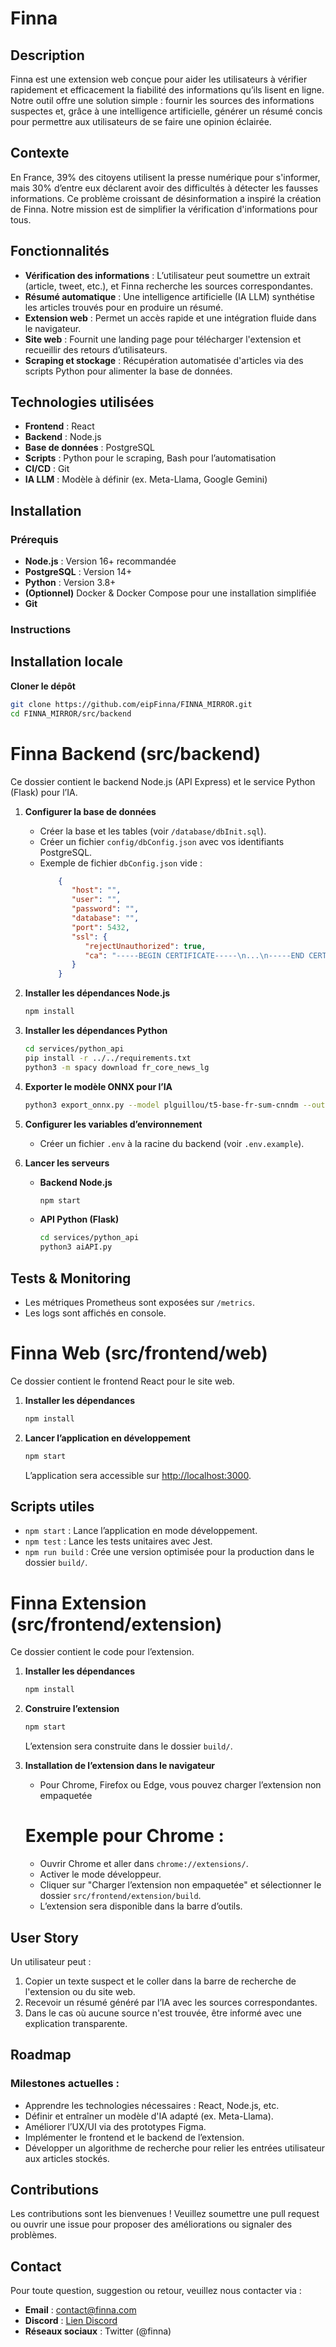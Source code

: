 # Finna

## Description

Finna est une extension web conçue pour aider les utilisateurs à vérifier rapidement et efficacement la fiabilité des informations qu’ils lisent en ligne. Notre outil offre une solution simple : fournir les sources des informations suspectes et, grâce à une intelligence artificielle, générer un résumé concis pour permettre aux utilisateurs de se faire une opinion éclairée.

## Contexte

En France, 39% des citoyens utilisent la presse numérique pour s'informer, mais 30% d’entre eux déclarent avoir des difficultés à détecter les fausses informations. Ce problème croissant de désinformation a inspiré la création de Finna. Notre mission est de simplifier la vérification d'informations pour tous.

## Fonctionnalités

- **Vérification des informations** : L’utilisateur peut soumettre un extrait (article, tweet, etc.), et Finna recherche les sources correspondantes.
- **Résumé automatique** : Une intelligence artificielle (IA LLM) synthétise les articles trouvés pour en produire un résumé.
- **Extension web** : Permet un accès rapide et une intégration fluide dans le navigateur.
- **Site web** : Fournit une landing page pour télécharger l'extension et recueillir des retours d’utilisateurs.
- **Scraping et stockage** : Récupération automatisée d'articles via des scripts Python pour alimenter la base de données.

## Technologies utilisées

- **Frontend** : React
- **Backend** : Node.js
- **Base de données** : PostgreSQL
- **Scripts** : Python pour le scraping, Bash pour l’automatisation
- **CI/CD** : Git
- **IA LLM** : Modèle à définir (ex. Meta-Llama, Google Gemini)

## Installation

### Prérequis
- **Node.js** : Version 16+ recommandée
- **PostgreSQL** : Version 14+
- **Python** : Version 3.8+
- **(Optionnel)** Docker & Docker Compose pour une installation simplifiée
- **Git**

### Instructions

## Installation locale

**Cloner le dépôt**  
   ```bash
   git clone https://github.com/eipFinna/FINNA_MIRROR.git
   cd FINNA_MIRROR/src/backend
   ```

# Finna Backend (src/backend)

Ce dossier contient le backend Node.js (API Express) et le service Python (Flask) pour l’IA.

1. **Configurer la base de données**  
   - Créer la base et les tables (voir `/database/dbInit.sql`).
   - Créer un fichier `config/dbConfig.json` avec vos identifiants PostgreSQL.
   - Exemple de fichier `dbConfig.json` vide :
     ```json
         {
            "host": "",
            "user": "",
            "password": "",
            "database": "",
            "port": 5432,
            "ssl": {
               "rejectUnauthorized": true,
               "ca": "-----BEGIN CERTIFICATE-----\n...\n-----END CERTIFICATE-----"
            }
         }
     ```

2. **Installer les dépendances Node.js**  
   ```bash
   npm install
   ```

3. **Installer les dépendances Python**  
   ```bash
   cd services/python_api
   pip install -r ../../requirements.txt
   python3 -m spacy download fr_core_news_lg
   ```

4. **Exporter le modèle ONNX pour l’IA**  
   ```bash
   python3 export_onnx.py --model plguillou/t5-base-fr-sum-cnndm --output onnx-t5-base-fr-quant --quantize
   ```

5. **Configurer les variables d’environnement**  
   - Créer un fichier `.env` à la racine du backend (voir `.env.example`).

6. **Lancer les serveurs**  
   - **Backend Node.js**  
     ```bash
     npm start
     ```
   - **API Python (Flask)**  
     ```bash
     cd services/python_api
     python3 aiAPI.py
     ```

## Tests & Monitoring

- Les métriques Prometheus sont exposées sur `/metrics`.
- Les logs sont affichés en console.

# Finna Web (src/frontend/web)

Ce dossier contient le frontend React pour le site web.

1. **Installer les dépendances**
   ```bash
   npm install
   ```

2. **Lancer l’application en développement**
   ```bash
   npm start
   ```
   L’application sera accessible sur [http://localhost:3000](http://localhost:3000).

## Scripts utiles

- `npm start` : Lance l’application en mode développement.
- `npm test` : Lance les tests unitaires avec Jest.
- `npm run build` : Crée une version optimisée pour la production dans le dossier `build/`.

# Finna Extension (src/frontend/extension)

Ce dossier contient le code pour l’extension.

1. **Installer les dépendances**
   ```bash
   npm install
   ```

2. **Construire l’extension**
   ```bash
   npm start
   ```
   L’extension sera construite dans le dossier `build/`.

3. **Installation de l’extension dans le navigateur**
   - Pour Chrome, Firefox ou Edge, vous pouvez charger l’extension non empaquetée
   # Exemple pour Chrome :
   - Ouvrir Chrome et aller dans `chrome://extensions/`.
   - Activer le mode développeur.
   - Cliquer sur "Charger l’extension non empaquetée" et sélectionner le dossier `src/frontend/extension/build`.
   - L’extension sera disponible dans la barre d’outils.

## User Story

Un utilisateur peut :
1. Copier un texte suspect et le coller dans la barre de recherche de l'extension ou du site web.
2. Recevoir un résumé généré par l’IA avec les sources correspondantes.
3. Dans le cas où aucune source n'est trouvée, être informé avec une explication transparente.

## Roadmap

### Milestones actuelles :
- Apprendre les technologies nécessaires : React, Node.js, etc.
- Définir et entraîner un modèle d'IA adapté (ex. Meta-Llama).
- Améliorer l’UX/UI via des prototypes Figma.
- Implémenter le frontend et le backend de l’extension.
- Développer un algorithme de recherche pour relier les entrées utilisateur aux articles stockés.

## Contributions

Les contributions sont les bienvenues ! Veuillez soumettre une pull request ou ouvrir une issue pour proposer des améliorations ou signaler des problèmes.

## Contact

Pour toute question, suggestion ou retour, veuillez nous contacter via :
- **Email** : contact@finna.com
- **Discord** : [Lien Discord](https://discord.gg/HNCnBYXa)
- **Réseaux sociaux** : Twitter (@finna)
